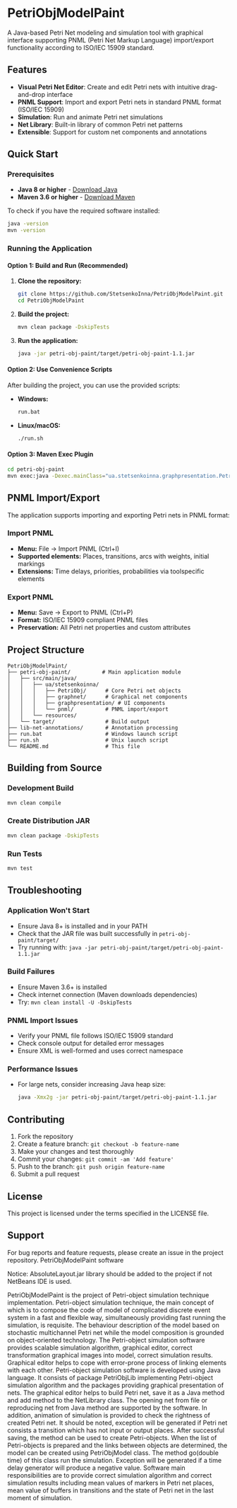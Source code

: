# PetriObjModelPaint

A Java-based Petri Net modeling and simulation tool with graphical interface supporting PNML (Petri Net Markup Language) import/export functionality according to ISO/IEC 15909 standard.

## Features

- **Visual Petri Net Editor**: Create and edit Petri nets with intuitive drag-and-drop interface
- **PNML Support**: Import and export Petri nets in standard PNML format (ISO/IEC 15909)
- **Simulation**: Run and animate Petri net simulations
- **Net Library**: Built-in library of common Petri net patterns
- **Extensible**: Support for custom net components and annotations

## Quick Start

### Prerequisites

- **Java 8 or higher** - [Download Java](https://www.oracle.com/java/technologies/downloads/)
- **Maven 3.6 or higher** - [Download Maven](https://maven.apache.org/download.cgi)

To check if you have the required software installed:
```bash
java -version
mvn -version
```

### Running the Application

#### Option 1: Build and Run (Recommended)

1. **Clone the repository:**
   ```bash
   git clone https://github.com/StetsenkoInna/PetriObjModelPaint.git
   cd PetriObjModelPaint
   ```

2. **Build the project:**
   ```bash
   mvn clean package -DskipTests
   ```

3. **Run the application:**
   ```bash
   java -jar petri-obj-paint/target/petri-obj-paint-1.1.jar
   ```

#### Option 2: Use Convenience Scripts

After building the project, you can use the provided scripts:

- **Windows:**
  ```bash
  run.bat
  ```

- **Linux/macOS:**
  ```bash
  ./run.sh
  ```

#### Option 3: Maven Exec Plugin

```bash
cd petri-obj-paint
mvn exec:java -Dexec.mainClass="ua.stetsenkoinna.graphpresentation.PetriNetsFrame"
```

## PNML Import/Export

The application supports importing and exporting Petri nets in PNML format:

### Import PNML
- **Menu:** File → Import PNML (Ctrl+I)
- **Supported elements:** Places, transitions, arcs with weights, initial markings
- **Extensions:** Time delays, priorities, probabilities via toolspecific elements

### Export PNML
- **Menu:** Save → Export to PNML (Ctrl+P)
- **Format:** ISO/IEC 15909 compliant PNML files
- **Preservation:** All Petri net properties and custom attributes

## Project Structure

```
PetriObjModelPaint/
├── petri-obj-paint/          # Main application module
│   ├── src/main/java/
│   │   ├── ua/stetsenkoinna/
│   │   │   ├── PetriObj/      # Core Petri net objects
│   │   │   ├── graphnet/      # Graphical net components
│   │   │   ├── graphpresentation/ # UI components
│   │   │   └── pnml/          # PNML import/export
│   │   └── resources/
│   └── target/                # Build output
├── lib-net-annotations/       # Annotation processing
├── run.bat                    # Windows launch script
├── run.sh                     # Unix launch script
└── README.md                  # This file
```

## Building from Source

### Development Build
```bash
mvn clean compile
```

### Create Distribution JAR
```bash
mvn clean package -DskipTests
```

### Run Tests
```bash
mvn test
```

## Troubleshooting

### Application Won't Start
- Ensure Java 8+ is installed and in your PATH
- Check that the JAR file was built successfully in `petri-obj-paint/target/`
- Try running with: `java -jar petri-obj-paint/target/petri-obj-paint-1.1.jar`

### Build Failures
- Ensure Maven 3.6+ is installed
- Check internet connection (Maven downloads dependencies)
- Try: `mvn clean install -U -DskipTests`

### PNML Import Issues
- Verify your PNML file follows ISO/IEC 15909 standard
- Check console output for detailed error messages
- Ensure XML is well-formed and uses correct namespace

### Performance Issues
- For large nets, consider increasing Java heap size:
  ```bash
  java -Xmx2g -jar petri-obj-paint/target/petri-obj-paint-1.1.jar
  ```

## Contributing

1. Fork the repository
2. Create a feature branch: `git checkout -b feature-name`
3. Make your changes and test thoroughly
4. Commit your changes: `git commit -am 'Add feature'`
5. Push to the branch: `git push origin feature-name`
6. Submit a pull request

## License

This project is licensed under the terms specified in the LICENSE file.

## Support

For bug reports and feature requests, please create an issue in the project repository.
PetriObjModelPaint software

Notice: AbsoluteLayout.jar library should be added to the project if not NetBeans IDE is used.

PetriObjModelPaint is the project of Petri-object simulation technique implementation. Petri-object simulation technique, the main concept of which is to compose the code of model of complicated discrete event system in a fast and flexible way, simultaneously providing fast running the simulation, is requisite. The behaviour description of the model based on stochastic multichannel Petri net while the model composition is grounded on object-oriented technology. The Petri-object simulation software provides scalable simulation algorithm, graphical editor, correct transformation graphical images into model, correct simulation results. Graphical editor helps to cope with error-prone process of linking elements with each other. Petri-object simulation software is developed using Java language. It consists of package PetriObjLib implementing Petri-object simulation algorithm and the packages providing graphical presentation of nets. The graphical editor helps to build Petri net, save it as a Java method and add method to the NetLibrary class. The opening net from file or reproducing net from Java method are supported by the software. In addition, animation of simulation is provided to check the rightness of created Petri net. It should be noted, exception will be generated if Petri net consists a transition which has not input or output places. After successful saving, the method can be used to create Petri-objects. When the list of Petri-objects is prepared and the links between objects are determined, the model can be created using PetriObjModel class. The method go(double time) of this class run the simulation. Exception will be generated if a time delay generator will produce a negative value. Software main responsibilities are to provide correct simulation algorithm and correct simulation results including mean values of markers in Petri net places, mean value of buffers in transitions and the state of Petri net in the last moment of simulation.
